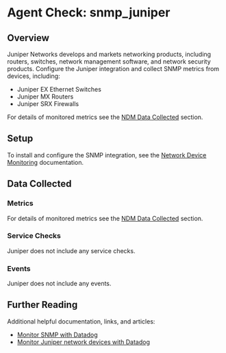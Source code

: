 # Agent Check: snmp_juniper

## Overview

Juniper Networks develops and markets networking products, including routers, switches, network management software, and network security products. Configure the Juniper integration and collect SNMP metrics from devices, including:

- Juniper EX Ethernet Switches
- Juniper MX Routers
- Juniper SRX Firewalls

For details of monitored metrics see the [NDM Data Collected][3] section.

## Setup

To install and configure the SNMP integration, see the [Network Device Monitoring][1] documentation.

## Data Collected

### Metrics

For details of monitored metrics see the [NDM Data Collected][3] section.

### Service Checks

Juniper does not include any service checks.

### Events

Juniper does not include any events.

## Further Reading

Additional helpful documentation, links, and articles:

- [Monitor SNMP with Datadog][2]
- [Monitor Juniper network devices with Datadog][4]

[1]: https://docs.datadoghq.com/network_monitoring/devices/setup/
[2]: https://www.datadoghq.com/blog/monitor-snmp-with-datadog/
[3]: https://docs.datadoghq.com/network_monitoring/devices/data/
[4]: https://www.datadoghq.com/blog/monitor-juniper-network-devices-with-datadog/

